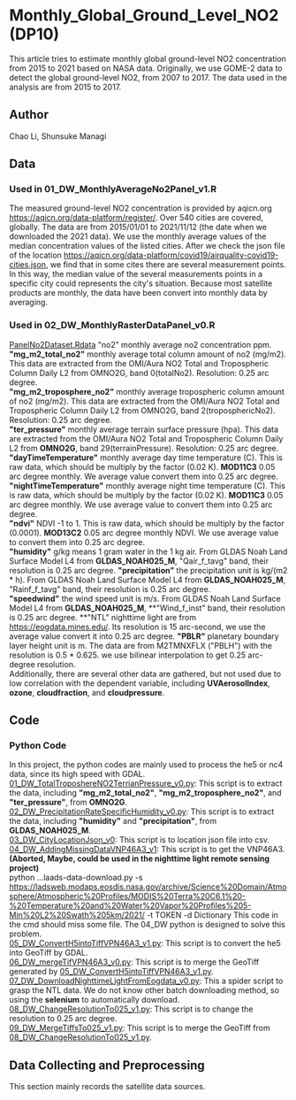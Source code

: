 # Monthly_Global_Ground_Level_NO2 (DP10)
This article tries to estimate monthly global ground-level NO2 concentration from 2015 to 2021 based on NASA data.
Originally, we use GOME-2 data to detect the global ground-level NO2, from 2007 to 2017. The data used in the analysis are from 2015 to 2017.
  
## Author  
Chao Li, Shunsuke Managi
  
## Data
### Used in 01_DW_MonthlyAverageNo2Panel_v1.R
The measured ground-level NO2 concentration is provided by aqicn.org <https://aqicn.org/data-platform/register/>. Over 540 cities are covered, globally. The data are from 2015/01/01 to 2021/11/12 (the date when we downloaded the 2021 data). We use the monthly average values of the median concentration values of the listed cities. After we check the json file of the location <https://aqicn.org/data-platform/covid19/airquality-covid19-cities.json>, we find that in some cites there are several measurement points. In this way, the median value of the several measurements points in a specific city could represents the city's situation. Because most satellite products are monthly, the data have been convert into monthly data by averaging.  
  
### Used in 02_DW_MonthlyRasterDataPanel_v0.R
[PanelNo2Dataset.Rdata](03_Rawdata/PanelNo2Dataset.Rdata) "no2" monthly average no2 concentration ppm.  
**"mg_m2_total_no2"** monthly average total column amount of no2 (mg/m2). This data are extracted from the OMI/Aura NO2 Total and Tropospheric Column Daily L2 from OMNO2G, band 0(totalNo2). Resolution: 0.25 arc degree.   
**"mg_m2_troposphere_no2"** monthly average tropospheric column amount of no2 (mg/m2). This data are extracted from the OMI/Aura NO2 Total and Tropospheric Column Daily L2 from OMNO2G, band 2(troposphericNo2). Resolution: 0.25 arc degree.  
**"ter_pressure"** monthly average terrain surface pressure (hpa). This data are extracted from the OMI/Aura NO2 Total and Tropospheric Column Daily L2 from **OMNO2G**, band 29(terrainPressure). Resolution: 0.25 arc degree.
**"dayTimeTemperature"** monthly average day time temperature (C). This is raw data, which should be multiply by the factor (0.02 K). **MOD11C3** 0.05 arc degree monthly. We average value convert them into 0.25 arc degree.  
**"nightTimeTemperature"** monthly average night time temperature (C). This is raw data, which should be multiply by the factor (0.02 K). **MOD11C3** 0.05 arc degree monthly. We use average value to convert them into 0.25 arc degree.  
**"ndvi"** NDVI -1 to 1. This is raw data, which should be multiply by the factor (0.0001). **MOD13C2** 0.05 arc degree monthly NDVI. We use average value to convert them into 0.25 arc degree.  
**"humidity"** g/kg means 1 gram water in the 1 kg air. From GLDAS Noah Land Surface Model L4 from **GLDAS_NOAH025_M**, "Qair_f_tavg" band, their resolution is 0.25 arc degree.
**"precipitation"** the precipitation unit is kg/(m2 * h). From GLDAS Noah Land Surface Model L4 from **GLDAS_NOAH025_M**, "Rainf_f_tavg" band, their resolution is 0.25 arc degree.  
**"speedwind"** the wind speed unit is m/s. From GLDAS Noah Land Surface Model L4 from **GLDAS_NOAH025_M**, **"Wind_f_inst" band, their resolution is 0.25 arc degree.
**"NTL" nighttime light are from <https://eogdata.mines.edu/>. Its resolution is 15 arc-second, we use the average value convert it into 0.25 arc degree. 
**"PBLR"** planetary boundary layer height unit is m. The data are from M2TMNXFLX ("PBLH") with the resolution is 0.5 * 0.625. we use bilinear interpolation to get 0.25 arc-degree resolution.  
Additionally, there are several other data are gathered, but not used due to low correlation with the dependent variable, including **UVAerosolIndex**, **ozone**, **cloudfraction**, and **cloudpressure**.  

## Code
### Python Code
In this project, the python codes are mainly used to process the he5 or nc4 data, since its high speed with GDAL.  
[01_DW_TotalTroposhereNO2TerrianPressure_v0.py](01_PythonCode/01_DW_TotalTroposhereNO2TerrianPressure_v0.py): This script is to extract the data, including **"mg_m2_total_no2"**, **"mg_m2_troposphere_no2"**, and **"ter_pressure"**, from **OMNO2G**.  
[02_DW_PrecipitationRateSpecificHumidity_v0.py](01_PythonCode/02_DW_PrecipitationRateSpecificHumidity_v0.py): This script is to extract the data, including **"humidity"** and **"precipitation"**, from **GLDAS_NOAH025_M**.  
[03_DW_CityLocationJson_v0](01_PythonCode/03_DW_CityLocationJson_v0): This script is to location json file into csv.  
[04_DW_AddingMissingDataVNP46A3_v1](01_PythonCode/04_DW_AddingMissingDataVNP46A3_v1): This script is to get the VNP46A3. **(Aborted, Maybe, could be used in the nighttime light remote sensing project)**  
python ...laads-data-download.py -s <https://ladsweb.modaps.eosdis.nasa.gov/archive/Science%20Domain/Atmosphere/Atmospheric%20Profiles/MODIS%20Terra%20C6.1%20-%20Temperature%20and%20Water%20Vapor%20Profiles%205-Min%20L2%20Swath%205km/2021/> -t TOKEN -d Dictionary
This code in the cmd should miss some file. The 04_DW python is designed to solve this problem.  
[05_DW_ConvertH5intoTiffVPN46A3_v1.py](01_PythonCode/05_DW_ConvertH5intoTiffVPN46A3_v1.py): This script is to convert the he5 into GeoTiff by GDAL.  
[06_DW_mergeTifVPN46A3_v0.py](01_PythonCode/06_DW_mergeTifVPN46A3_v0.py): This script is to merge the GeoTiff generated by [05_DW_ConvertH5intoTiffVPN46A3_v1.py](01_PythonCode/05_DW_ConvertH5intoTiffVPN46A3_v1.py).  
[07_DW_DownloadNighttimeLightFromEogdata_v0.py](01_PythonCode/07_DW_DownloadNighttimeLightFromEogdata_v0.py): This a spider script to grasp the NTL data. We do not know other batch downloading method, so using the **selenium** to automatically download.  
[08_DW_ChangeResolutionTo025_v1.py](01_PythonCode/08_DW_ChangeResolutionTo025_v1.py): This script is to change the resolution to 0.25 arc degree.  
[09_DW_MergeTiffsTo025_v1.py](01_PythonCode/09_DW_MergeTiffsTo025_v1.py): This script is to merge the GeoTiff from [08_DW_ChangeResolutionTo025_v1.py](01_PythonCode/08_DW_ChangeResolutionTo025_v1.py).  
  
## Data Collecting and Preprocessing
This section mainly records the satellite data sources.  

